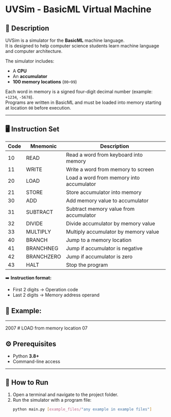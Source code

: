 # UVSim - BasicML Virtual Machine

## 📖 Description
UVSim is a simulator for the **BasicML** machine language.  
It is designed to help computer science students learn machine language and computer architecture.  

The simulator includes:
- A **CPU**
- An **accumulator**
- **100 memory locations** (`00`–`99`)

Each word in memory is a signed four-digit decimal number (example: `+1234`, `-5678`).  
Programs are written in BasicML and must be loaded into memory starting at location `00` before execution.

---

## 🖥 Instruction Set

| Code | Mnemonic    | Description |
|------|-------------|-------------|
| 10   | READ        | Read a word from keyboard into memory |
| 11   | WRITE       | Write a word from memory to screen |
| 20   | LOAD        | Load a word from memory into accumulator |
| 21   | STORE       | Store accumulator into memory |
| 30   | ADD         | Add memory value to accumulator |
| 31   | SUBTRACT    | Subtract memory value from accumulator |
| 32   | DIVIDE      | Divide accumulator by memory value |
| 33   | MULTIPLY    | Multiply accumulator by memory value |
| 40   | BRANCH      | Jump to a memory location |
| 41   | BRANCHNEG   | Jump if accumulator is negative |
| 42   | BRANCHZERO  | Jump if accumulator is zero |
| 43   | HALT        | Stop the program |

➡️ **Instruction format:**  
- First 2 digits → Operation code  
- Last 2 digits → Memory address operand  

## 📝 Example:
---
2007   # LOAD from memory location 07

## ⚙️ Prerequisites
- Python **3.8+**
- Command-line access

---

## 🚀 How to Run
1. Open a terminal and navigate to the project folder.  
2. Run the simulator with a program file:  
   ```bash
   python main.py [example_files/"any example in example files"]